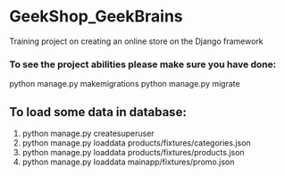 # GeekShop_GeekBrains
Training project on creating an online store on the Django framework  
### To see the project abilities please make sure you have done:

python manage.py makemigrations
python manage.py migrate  

## To load some data in database:  
1. python manage.py createsuperuser  
2. python manage.py loaddata products/fixtures/categories.json
3. python manage.py loaddata products/fixtures/products.json
4. python manage.py loaddata mainapp/fixtures/promo.json
